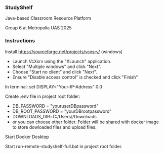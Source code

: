 ### StudyShelf

Java-based Classroom Resource Platform

Group 6 at Metropolia UAS 2025

### Instructions

Install https://sourceforge.net/projects/vcxsrv/ (windows)
- Launch VcXsrv using the "XLaunch" application.
- Select "Multiple windows" and click "Next".
- Choose "Start no client" and click "Next".
- Ensure "Disable access control" is checked and click "Finish"

In terminal: set DISPLAY="Your-IP-Address":0.0

Create .env file in project root folder:

- DB_PASSWORD = "youruserDBpassword"
- DB_ROOT_PASSWORD = "yourDBrootpassword"
- DOWNLOADS_DIR=C:/Users/<yourusername>/Downloads
- or you can choose other folder. Folder will be shared with docker image to store dowloaded files and upload files.


Start Docker Desktop
 
Start run-remote-studyshelf-full.bat in project root folder.